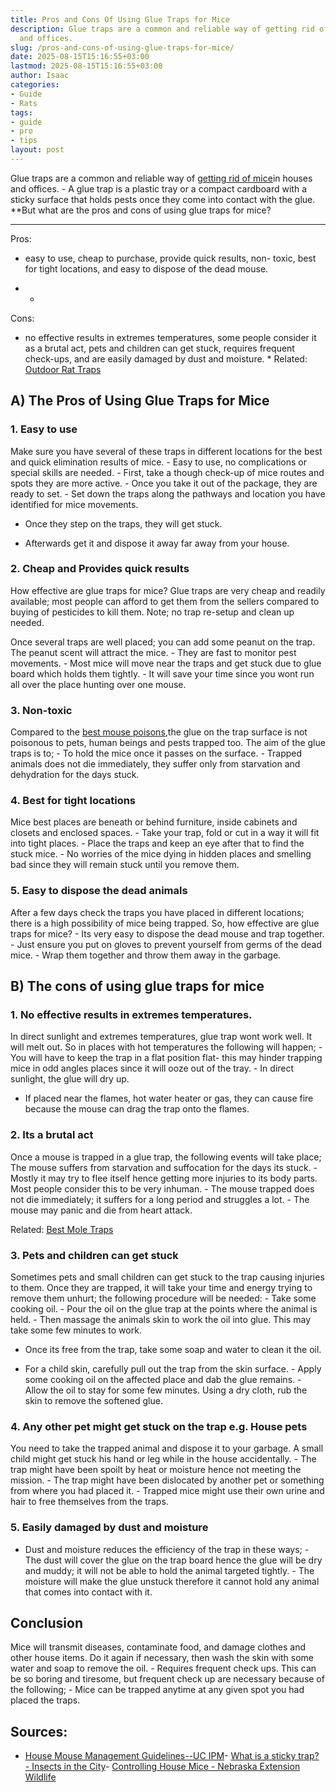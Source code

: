 ```yaml
---
title: Pros and Cons Of Using Glue Traps for Mice
description: Glue traps are a common and reliable way of getting rid of mice in houses
  and offices.
slug: /pros-and-cons-of-using-glue-traps-for-mice/
date: 2025-08-15T15:16:55+03:00
lastmod: 2025-08-15T15:16:55+03:00
author: Isaac
categories:
- Guide
- Rats
tags:
- guide
- pro
- tips
layout: post
---
```

Glue traps are a common and reliable way of [getting rid of mice](https://entomology.ca.uky.edu/ef617)in houses and offices. - A glue trap is a plastic tray or a compact cardboard with a sticky surface that holds pests once they come into contact with the glue. **But what are the pros and cons of using glue traps for mice?

** *
Pros:

- easy to use, cheap to purchase, provide quick results, non- toxic, best for tight locations, and easy to dispose of the dead mouse.

* *
Cons:

- no effective results in extremes temperatures, some people consider it as a brutal act, pets and children can get stuck, requires frequent check-ups, and are easily damaged by dust and moisture. * Related: [Outdoor Rat Traps](https://pestpolicy.com/best-outdoor-rat-traps/)

##  A) The Pros of Using Glue Traps for Mice

###  1. Easy to use

Make sure you have several of these traps in different locations for the best and quick elimination results of mice. - Easy to use, no complications or special skills are needed. - First, take a though check-up of mice routes and spots they are more active. - Once you take it out of the package, they are ready to set. - Set down the traps along the pathways and location you have identified for mice movements.

- Once they step on the traps, they will get stuck.

- Afterwards get it and dispose it away far away from your house.

###  2. Cheap and Provides quick results

How effective are glue traps for mice? Glue traps are very cheap and readily available; most people can afford to get them from the sellers compared to buying of pesticides to kill them. Note; no trap re-setup and clean up needed.

Once several traps are well placed; you can add some peanut on the trap. The peanut scent will attract the mice. - They are fast to monitor pest movements. - Most mice will move near the traps and get stuck due to glue board which holds them tightly. - It will save your time since you wont run all over the place hunting over one mouse.

###  3. Non-toxic

Compared to the [best mouse poisons](https://pestpolicy.com/best-poison-for-mouse/),the glue on the trap surface is not poisonous to pets, human beings and pests trapped too. The aim of the glue traps is to; - To hold the mice once it passes on the surface. - Trapped animals does not die immediately, they suffer only from starvation and dehydration for the days stuck.

###  4. Best for tight locations

Mice best places are beneath or behind furniture, inside cabinets and closets and enclosed spaces. - Take your trap, fold or cut in a way it will fit into tight places. - Place the traps and keep an eye after that to find the stuck mice. - No worries of the mice dying in hidden places and smelling bad since they will remain stuck until you remove them.

###  5. Easy to dispose the dead animals

After a few days check the traps you have placed in different locations; there is a high possibility of mice being trapped. So, how effective are glue traps for mice? - Its very easy to dispose the dead mouse and trap together. - Just ensure you put on gloves to prevent yourself from germs of the dead mice. - Wrap them together and throw them away in the garbage.

##  B) The cons of using glue traps for mice

###  1. No effective results in extremes temperatures.

In direct sunlight and extremes temperatures, glue trap wont work well. It will melt out. So in places with hot temperatures the following will happen; - You will have to keep the trap in a flat position flat- this may hinder trapping mice in odd angles places since it will ooze out of the tray. - In direct sunlight, the glue will dry up.

- If placed near the flames, hot water heater or gas, they can cause fire because the mouse can drag the trap onto the flames.

###  2. Its a brutal act

Once a mouse is trapped in a glue trap, the following events will take place; The mouse suffers from starvation and suffocation for the days its stuck. - Mostly it may try to flee itself hence getting more injuries to its body parts. Most people consider this to be very inhuman. - The mouse trapped does not die immediately; it suffers for a long period and struggles a lot. - The mouse may panic and die from heart attack.

Related: [Best Mole Traps](https://pestpolicy.com/best-mole-traps/)

###  3. Pets and children can get stuck

Sometimes pets and small children can get stuck to the trap causing injuries to them. Once they are trapped, it will take your time and energy trying to remove them unhurt; the following procedure will be needed: - Take some cooking oil. - Pour the oil on the glue trap at the points where the animal is held. - Then massage the animals skin to work the oil into glue. This may take some few minutes to work.

- Once its free from the trap, take some soap and water to clean it the oil.

- For a child skin, carefully pull out the trap from the skin surface. - Apply some cooking oil on the affected place and dab the glue remains. - Allow the oil to stay for some few minutes. Using a dry cloth, rub the skin to remove the softened glue.

###  4. Any other pet might get stuck on the trap e.g. House pets

You need to take the trapped animal and dispose it to your garbage. A small child might get stuck his hand or leg while in the house accidentally. - The trap might have been spoilt by heat or moisture hence not meeting the mission. - The trap might have been dislocated by another pet or something from where you had placed it. - Trapped mice might use their own urine and hair to free themselves from the traps.

###  5. Easily damaged by dust and moisture

- Dust and moisture reduces the efficiency of the trap in these ways; - The dust will cover the glue on the trap board hence the glue will be dry and muddy; it will not be able to hold the animal targeted tightly. - The moisture will make the glue unstuck therefore it cannot hold any animal that comes into contact with it.

##  Conclusion

Mice will transmit diseases, contaminate food, and damage clothes and other house items. Do it again if necessary, then wash the skin with some water and soap to remove the oil. - Requires frequent check ups. This can be so boring and tiresome, but frequent check up are necessary because of the following; - Mice can be trapped anytime at any given spot you had placed the traps.

##  Sources:

- [House Mouse Management Guidelines--UC IPM](http://ipm.ucanr.edu/PMG/PESTNOTES/pn7483.html)- [What is a sticky trap? - Insects in the City](https://citybugs.tamu.edu/factsheets/ipm/what-is-a-sticky-trap/)- [Controlling House Mice - Nebraska Extension Wildlife](https://wildlife.unl.edu/pdfs/controlling-house-mice.pdf)
